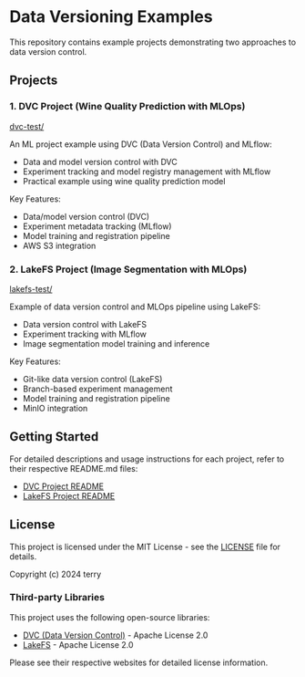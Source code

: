 # Data Versioning Examples

This repository contains example projects demonstrating two approaches to data version control.

## Projects

### 1. DVC Project (Wine Quality Prediction with MLOps)

[dvc-test/](./dvc-test)

An ML project example using DVC (Data Version Control) and MLflow:
- Data and model version control with DVC
- Experiment tracking and model registry management with MLflow
- Practical example using wine quality prediction model

Key Features:
- Data/model version control (DVC)
- Experiment metadata tracking (MLflow)
- Model training and registration pipeline
- AWS S3 integration

### 2. LakeFS Project (Image Segmentation with MLOps)

[lakefs-test/](./lakefs-test)

Example of data version control and MLOps pipeline using LakeFS:
- Data version control with LakeFS
- Experiment tracking with MLflow
- Image segmentation model training and inference

Key Features:
- Git-like data version control (LakeFS)
- Branch-based experiment management
- Model training and registration pipeline
- MinIO integration

## Getting Started

For detailed descriptions and usage instructions for each project, refer to their respective README.md files:
- [DVC Project README](./dvc-test/README.md)
- [LakeFS Project README](./lakefs-test/README.md)

## License

This project is licensed under the MIT License - see the [LICENSE](LICENSE) file for details.

Copyright (c) 2024 terry

### Third-party Libraries
This project uses the following open-source libraries:
- [DVC (Data Version Control)](https://dvc.org/) - Apache License 2.0
- [LakeFS](https://lakefs.io/) - Apache License 2.0

Please see their respective websites for detailed license information.